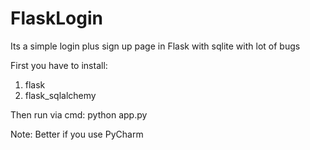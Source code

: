 # FlaskLogin
Its a simple login plus sign up page in Flask with sqlite with lot of bugs

First you have to install:
  1) flask
  2) flask_sqlalchemy

Then run via cmd: python app.py

Note: Better if you use PyCharm
